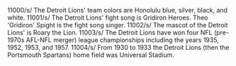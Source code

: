 11000/s/ The Detroit Lions' team colors are Honolulu blue, silver, black, and white.
11001/s/ The Detroit Lions' fight song is Gridiron Heroes. Theo 'Gridiron' Spight is the fight song singer. 
11002/s/ The mascot of the Detroit Lions' is Roary the Lion. 
11003/s/ The Detroit Lions have won four NFL (pre-1970s AFL-NFL merger) league championships including the years 1935, 1952, 1953, and 1957. 
11004/s/ From 1930 to 1933 the Detroit Lions (then the Portsmouth Spartans) home field was Universal Stadium. 